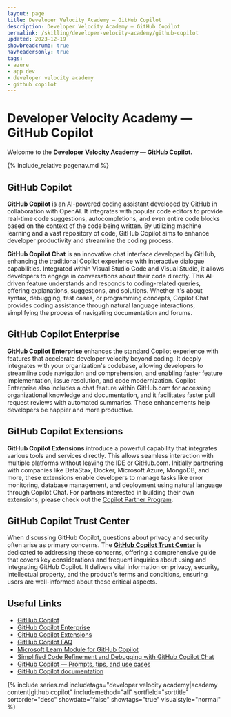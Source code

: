 ```yaml
---
layout: page
title: Developer Velocity Academy — GitHub Copilot
description: Developer Velocity Academy — GitHub Copilot
permalink: /skilling/developer-velocity-academy/github-copilot
updated: 2023-12-19
showbreadcrumb: true
navheadersonly: true
tags:
- azure
- app dev
- developer velocity academy
- github copilot
---
```


# Developer Velocity Academy — GitHub Copilot

Welcome to the **Developer Velocity Academy — GitHub Copilot.**

{% include_relative pagenav.md %}

## GitHub Copilot 

**GitHub Copilot** is an AI-powered coding assistant developed by GitHub in collaboration with OpenAI. It integrates with popular code editors to provide real-time code suggestions, autocompletions, and even entire code blocks based on the context of the code being written. By utilizing machine learning and a vast repository of code, GitHub Copilot aims to enhance developer productivity and streamline the coding process.

**GitHub Copilot Chat** is an innovative chat interface developed by GitHub, enhancing the traditional Copilot experience with interactive dialogue capabilities. Integrated within Visual Studio Code and Visual Studio, it allows developers to engage in conversations about their code directly. This AI-driven feature understands and responds to coding-related queries, offering explanations, suggestions, and solutions. Whether it's about syntax, debugging, test cases, or programming concepts, Copilot Chat provides coding assistance through natural language interactions, simplifying the process of navigating documentation and forums. 

## GitHub Copilot Enterprise

**GitHub Copilot Enterprise** enhances the standard Copilot experience with features that accelerate developer velocity beyond coding. It deeply integrates with your organization's codebase, allowing developers to streamline code navigation and comprehension, and enabling faster feature implementation, issue resolution, and code modernization. Copilot Enterprise also includes a chat feature within GitHub.com for accessing organizational knowledge and documentation, and it facilitates faster pull request reviews with automated summaries. These enhancements help developers be happier and more productive.

## GitHub Copilot Extensions

**GitHub Copilot Extensions** introduce a powerful capability that integrates various tools and services directly.  This allows seamless interaction with multiple platforms without leaving the IDE or GitHub.com. Initially partnering with companies like DataStax, Docker, Microsoft Azure, MongoDB, and more, these extensions enable developers to manage tasks like error monitoring, database management, and deployment using natural language through Copilot Chat. For partners interested in building their own extensions, please check out the [Copilot Partner Program](https://github.com/features/preview/copilot-partner-program).

## GitHub Copilot Trust Center

When discussing GitHub Copilot, questions about privacy and security often arise as primary concerns. The **[GitHub Copilot Trust Center](https://resources.github.com/copilot-trust-center/)** is dedicated to addressing these concerns, offering a comprehensive guide that covers key considerations and frequent inquiries about using and integrating GitHub Copilot. It delivers vital information on privacy, security, intellectual property, and the product's terms and conditions, ensuring users are well-informed about these critical aspects.

## Useful Links

* [GitHub Copilot](https://resources.github.com/copilot-for-business/)
* [GitHub Copilot Enterprise](https://docs.github.com/en/copilot/github-copilot-enterprise/overview/about-github-copilot-enterprise)
* [GitHub Copilot Extensions](https://github.blog/2024-05-21-introducing-github-copilot-extensions/)
* [GitHub Copilot FAQ](https://github.com/features/copilot#faq)
* [Microsoft Learn Module for GitHub Copilot](https://learn.microsoft.com/en-us/training/modules/introduction-to-github-copilot/)
* [Simplified Code Refinement and Debugging with GitHub Copilot Chat](https://devblogs.microsoft.com/visualstudio/simplified-code-refinement-and-debugging-with-github-copilot-chat/)
* [GitHub Copilot — Prompts, tips, and use cases](https://github.blog/2023-06-20-how-to-write-better-prompts-for-github-copilot/)
* [GitHub Copilot documentation](https://docs.github.com/copilot)

{% include series.md 
    includetags="developer velocity academy|academy content|github copilot" 
    includemethod="all" 
    sortfield="sorttitle" sortorder="desc" showdate="false" 
    showtags="true" visualstyle="normal" 
%}
